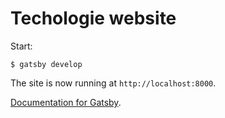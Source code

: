# Techologie website

Start:

    $ gatsby develop

The site is now running at `http://localhost:8000`.

[Documentation for Gatsby](https://www.gatsbyjs.org/).
